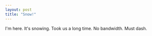 ```yaml
---
layout: post
title: "Snow!"
---
```

I'm here. It's snowing. Took us a long time. No bandwidth. Must dash.

